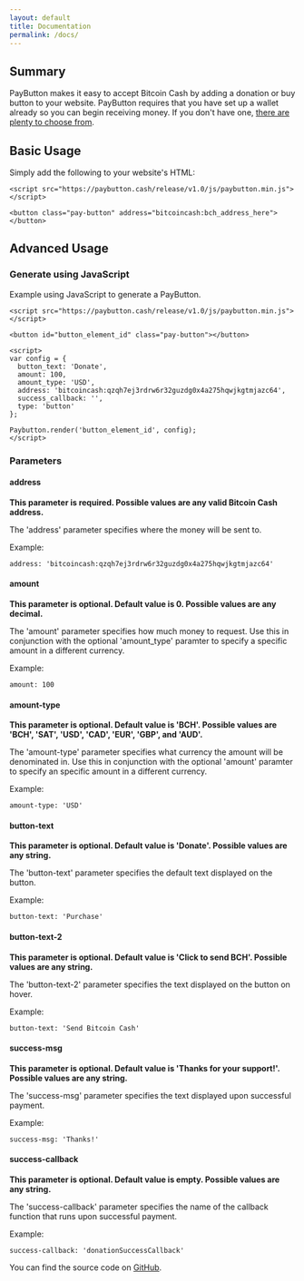 ```yaml
---
layout: default
title: Documentation
permalink: /docs/
---
```


## Summary

PayButton makes it easy to accept Bitcoin Cash by adding a donation or buy button to your website. PayButton requires that you have set up a wallet already so you can begin receiving money. If you don't have one, [there are plenty to choose from](https://www.bitcoincash.org/wallets.html). 

## Basic Usage

Simply add the following to your website's HTML:

```
<script src="https://paybutton.cash/release/v1.0/js/paybutton.min.js"></script>

<button class="pay-button" address="bitcoincash:bch_address_here"></button>
```

## Advanced Usage

### Generate using JavaScript

Example using JavaScript to generate a PayButton.

```
<script src="https://paybutton.cash/release/v1.0/js/paybutton.min.js"></script>

<button id="button_element_id" class="pay-button"></button>

<script>
var config = {
  button_text: 'Donate',
  amount: 100,
  amount_type: 'USD',
  address: 'bitcoincash:qzqh7ej3rdrw6r32guzdg0x4a275hqwjkgtmjazc64',
  success_callback: '',
  type: 'button'
};

Paybutton.render('button_element_id', config);
</script>
```

### Parameters

#### address

**This parameter is required. Possible values are any valid Bitcoin Cash address.**

The 'address' parameter specifies where the money will be sent to.

Example:

```address: 'bitcoincash:qzqh7ej3rdrw6r32guzdg0x4a275hqwjkgtmjazc64'```

#### amount

**This parameter is optional. Default value is 0. Possible values are any decimal.**

The 'amount' parameter specifies how much money to request. Use this in conjunction with the optional 'amount_type' paramter to specify a specific amount in a different currency.

Example:

```amount: 100```

#### amount-type

**This parameter is optional. Default value is 'BCH'. Possible values are 'BCH', 'SAT', 'USD', 'CAD', 'EUR', 'GBP', and 'AUD'.**

The 'amount-type' parameter specifies what currency the amount will be denominated in. Use this in conjunction with the optional 'amount' paramter to specify an specific amount in a different currency.

Example:

```amount-type: 'USD'```

#### button-text

**This parameter is optional. Default value is 'Donate'. Possible values are any string.**

The 'button-text' parameter specifies the default text displayed on the button.

Example:

```button-text: 'Purchase'```

#### button-text-2

**This parameter is optional. Default value is 'Click to send BCH'. Possible values are any string.**

The 'button-text-2' parameter specifies the text displayed on the button on hover.

Example:

```button-text: 'Send Bitcoin Cash'```

#### success-msg

**This parameter is optional. Default value is 'Thanks for your support!'. Possible values are any string.**

The 'success-msg' parameter specifies the text displayed upon successful payment.

Example:

```success-msg: 'Thanks!'```

#### success-callback

**This parameter is optional. Default value is empty. Possible values are any string.**

The 'success-callback' parameter specifies the name of the callback function that runs upon successful payment.

Example:

```success-callback: 'donationSuccessCallback'```

You can find the source code on [GitHub](http://github.com/PayButton/paybutton).
